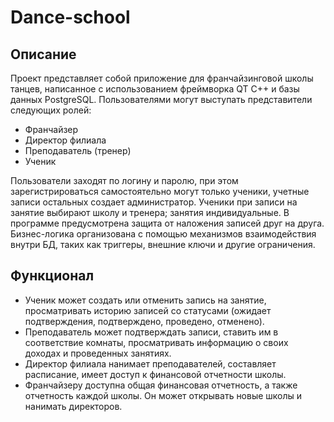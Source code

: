 # Dance-school
## Описание
Проект представляет собой приложение для франчайзинговой школы танцев, написанное с использованием фреймворка QT C++ и базы данных PostgreSQL.
Пользователями могут выступать представители следующих ролей:
- Франчайзер
- Директор филиала
- Преподаватель (тренер)
- Ученик

Пользователи заходят по логину и паролю, при этом зарегистрироваться самостоятельно могут только ученики, учетные записи остальных создает администратор.
Ученики при записи на занятие выбирают школу и тренера; занятия индивидуальные.
В программе предусмотрена защита от наложения записей друг на друга.
Бизнес-логика организована с помощью механизмов взаимодействия внутри БД, таких как триггеры, внешние ключи и другие ограничения.
## Функционал
- Ученик может создать или отменить запись на занятие, просматривать историю записей со статусами (ожидает подтверждения, подтверждено, проведено, отменено). 
- Преподаватель может подтверждать записи, ставить им в соответствие комнаты, просматривать информацию о своих доходах и проведенных занятиях.
- Директор филиала нанимает преподавателей, составляет расписание, имеет доступ к финансовой отчетности школы.
- Франчайзеру доступна общая финансовая отчетность, а также отчетность каждой школы. Он может открывать новые школы и нанимать директоров.
